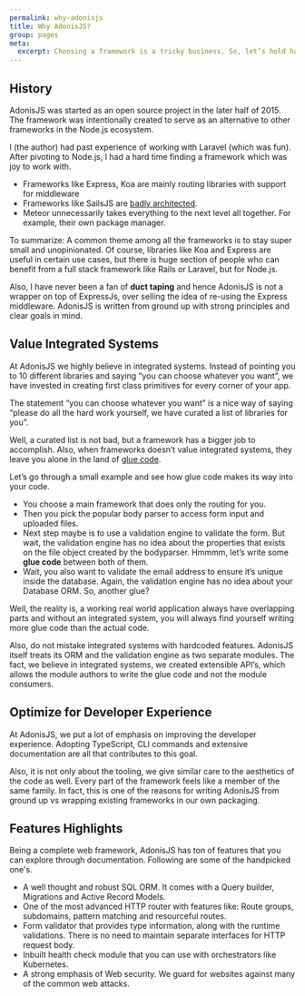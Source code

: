 ```yaml
---
permalink: why-adonisjs
title: Why AdonisJS?
group: pages
meta:
  excerpt: Choosing a framework is a tricky business. So, let’s hold hands together and see what makes AdonisJS different from other Node.js frameworks.
---
```


## History

 AdonisJS was started as an open source project in the later half of 2015. The framework was intentionally created to serve as an alternative to other frameworks in the Node.js ecosystem.

I (the author) had past experience of working with Laravel (which was fun). After pivoting to Node.js, I had a hard time finding a framework which was joy to work with.

- Frameworks like Express, Koa are mainly routing libraries with support for middleware
- Frameworks like SailsJS are [badly architected](https://kevin.burke.dev/kevin/dont-use-sails-or-waterline/).
- Meteor unnecessarily takes everything to the next level all together. For example, their own package manager.

To summarize: A common theme among all the frameworks is to stay super small and unopinionated. Of course, libraries like Koa and Express are useful in certain use cases, but there is huge section of people who can benefit from a full stack framework like Rails or Laravel, but for Node.js.

Also, I have never been a fan of **duct taping** and hence AdonisJS is not a wrapper on top of ExpressJs, over selling the idea of re-using the Express middleware. AdonisJS is written from ground up with strong principles and clear goals in mind.

## Value Integrated Systems

 At AdonisJS we highly believe in integrated systems. Instead of pointing you to 10 different libraries and saying “you can choose whatever you want”, we have invested in creating first class primitives for every corner of your app.

The statement “you can choose whatever you want” is a nice way of saying “please do all the hard work yourself, we have curated a list of libraries for you”.

Well, a curated list is not bad, but a framework has a bigger job to accomplish. Also, when frameworks doesn’t value integrated systems, they leave you alone in the land of [glue code](https://en.wikipedia.org/wiki/Glue_code).

Let’s go through a small example and see how glue code makes its way into your code.

- You choose a main framework that does only the routing for you.
- Then you pick the popular body parser to access form input and uploaded files.
- Next step maybe is to use a validation engine to validate the form. But wait, the validation engine has no idea about the properties that exists on the file object created by the bodyparser. Hmmmm, let’s write some **glue code** between both of them.
- Wait, you also want to validate the email address to ensure it’s unique inside the database. Again, the validation engine has no idea about your Database ORM. So, another glue?

Well, the reality is, a working real world application always have overlapping parts and without an integrated system, you will always find yourself writing more glue code than the actual code.

Also, do not mistake integrated systems with hardcoded features. AdonisJS itself treats its ORM and the validation engine as two separate modules. The fact, we believe in integrated systems, we created extensible API’s, which allows the module authors to write the glue code and not the module consumers.

## Optimize for Developer Experience

At AdonisJS, we put a lot of emphasis on improving the developer experience. Adopting TypeScript, CLI commands and extensive documentation are all that contributes to this goal.

Also, it is not only about the tooling, we give similar care to the aesthetics of the code as well. Every part of the framework feels like a member of the same family. In fact, this is one of the reasons for writing AdonisJS from ground up vs wrapping existing frameworks in our own packaging.

## Features Highlights

 Being a complete web framework, AdonisJS has ton of features that you can explore through documentation. Following are some of the handpicked one's.

- A well thought and robust SQL ORM. It comes with a Query builder, Migrations and Active Record Models.
- One of the most advanced HTTP router with features like: Route groups, subdomains, pattern matching and resourceful routes.
- Form validator that provides type information, along with the runtime validations. There is no need to maintain separate interfaces for HTTP request body.
- Inbuilt health check module that you can use with orchestrators like Kubernetes.
- A strong emphasis of Web security. We guard for websites against many of the common web attacks.
